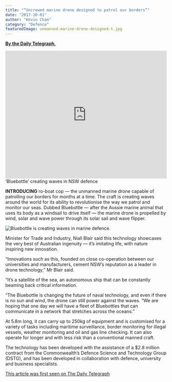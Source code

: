 ```yaml
---
title: "“Uncrewed marine drone designed to patrol our borders”"
date: "2017-10-01"
author: "Kevin Chan"
category: "Defence"
featuredImage: unmanned-marine-drone-designed-t.jpg
---
```



[**By the Daily Telegraph,**](http://www.dailytelegraph.com.au/news/nsw/unmanned-marine-drone-designed-to-patrol-our-borders/news-story/d9c231c86b2cbf17d0990174e1066f8a)

<iframe src="https://www.youtube.com/embed/DYb19kIa12s?feature=oembed" allowfullscreen="" width="100%" height="400" frameborder="0"></iframe>
<figcaption>
  ‘Bluebottle’ creating waves in NSW defence
</figcaption>

**INTRODUCING** ro-boat cop — the unmanned marine drone capable of patrolling our borders for months at a time. The craft is creating waves around the world for its ability to revolutionise the way we patrol and monitor our seas. Dubbed Bluebottle — after the Aussie marine animal that uses its body as a windsail to drive itself — the marine drone is propelled by wind, solar and wave power through its solar sail and wave flipper.

![Bluebottle is creating waves in marine defence.](http://cdn.newsapi.com.au/image/v1/2f99996913e6287058b174f8738c06b4?width=650)

Minister for Trade and Industry, Niall Blair said this technology showcases the very best of Australian ingenuity — it’s imitating life, with nature inspiring new innovation.

“Innovations such as this, founded on close co-operation between our universities and manufacturers, cement NSW’s reputation as a leader in drone technology,” Mr Blair said.

“It’s a satellite of the sea, an autonomous ship that can be constantly beaming back critical information.

“The Bluebottle is changing the future of naval technology, and even if there is no sun and wind, the drone can still power against the waves. “We are hoping that one day we will have a fleet of Bluebottles that can communicate in a network that stretches across the oceans.”

At 5.8m long, it can carry up to 250kg of equipment and is customised for a variety of tasks including maritime surveillance, border monitoring for illegal vessels, weather monitoring and oil and gas line checking. It can also operate for longer and with less risk than a conventional manned craft.

The technology has been developed with the assistance of a $2.8 million contract from the Commonwealth’s Defence Science and Technology Group (DSTG), and has been developed in collaboration with defence, university and business specialists.

[This article was first seen on The Daily Telegraph](http://www.dailytelegraph.com.au/news/nsw/unmanned-marine-drone-designed-to-patrol-our-borders/news-story/d9c231c86b2cbf17d0990174e1066f8a)
